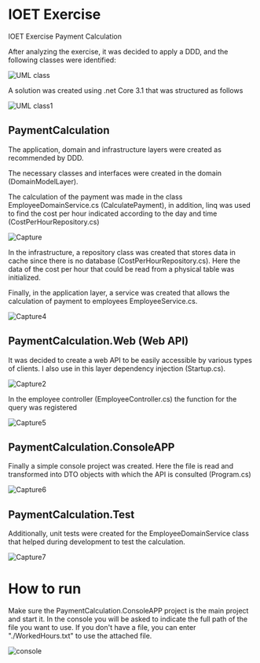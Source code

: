 # IOET Exercise
IOET Exercise Payment Calculation

After analyzing the exercise, it was decided to apply a DDD, and the following classes were identified:

![UML class](https://user-images.githubusercontent.com/103289374/164787057-221dca11-f51b-4298-84b3-00b1b565bf5f.jpeg)


A solution was created using .net Core 3.1 that was structured as follows


![UML class1](https://user-images.githubusercontent.com/103289374/164787379-ee218c1a-6a9f-47ae-9ebc-f6aedbd15691.jpeg)

## PaymentCalculation
The application, domain and infrastructure layers were created as recommended by DDD. 

The necessary classes and interfaces were created in the domain (DomainModelLayer). 

The calculation of the payment was made in the class EmployeeDomainService.cs (CalculatePayment), in addition, linq was used to find the cost per hour indicated according to the day and time (CostPerHourRepository.cs)

![Capture](https://user-images.githubusercontent.com/103289374/164789666-9e0d09f1-301b-427c-b655-37fc7bed8c36.GIF)


In the infrastructure, a repository class was created that stores data in cache since there is no database (CostPerHourRepository.cs). Here the data of the cost per hour that could be read from a physical table was initialized.

Finally, in the application layer, a service was created that allows the calculation of payment to employees EmployeeService.cs.


![Capture4](https://user-images.githubusercontent.com/103289374/164790110-503bc2f9-8326-4cd3-8696-52dc656fd5f5.GIF)

## PaymentCalculation.Web (Web API)

It was decided to create a web API to be easily accessible by various types of clients. I also use in this layer dependency injection (Startup.cs).

![Capture2](https://user-images.githubusercontent.com/103289374/164790519-5411e1ee-2e23-4803-95c6-999cb43a7567.GIF)

In the employee controller (EmployeeController.cs) the function for the query was registered

![Capture5](https://user-images.githubusercontent.com/103289374/164790845-cbe0ca33-dbe9-4c0b-ba61-6bd92d14b687.GIF)

## PaymentCalculation.ConsoleAPP

Finally a simple console project was created. Here the file is read and transformed into DTO objects with which the API is consulted (Program.cs)

![Capture6](https://user-images.githubusercontent.com/103289374/164791332-d3300f09-5560-49ef-a34c-3dfedfc44a8b.GIF)

## PaymentCalculation.Test

Additionally, unit tests were created for the EmployeeDomainService class that helped during development to test the calculation.

![Capture7](https://user-images.githubusercontent.com/103289374/164791673-5ae1ea41-5262-40ca-8478-33c716e87e0b.GIF)


# How to run

Make sure the PaymentCalculation.ConsoleAPP project is the main project and start it. In the console you will be asked to indicate the full path of the file you want to use. If you don't have a file, you can enter "./WorkedHours.txt" to use the attached file.

![console](https://user-images.githubusercontent.com/103289374/164792249-ad6094e8-f0b5-4ae2-b02a-345e93a930e6.PNG)

